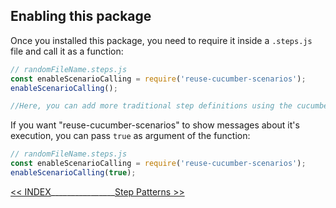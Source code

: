 ## Enabling this package

Once you installed this package, you need to require it inside a `.steps.js` file and call it as a function:

```javascript
// randomFileName.steps.js
const enableScenarioCalling = require('reuse-cucumber-scenarios');
enableScenarioCalling();

//Here, you can add more traditional step definitions using the cucumber methods: When, Given, Then.
```

If you want "reuse-cucumber-scenarios" to show messages about it's execution, you can pass `true` as argument of the function:

```javascript
// randomFileName.steps.js
const enableScenarioCalling = require('reuse-cucumber-scenarios');
enableScenarioCalling(true);
```

[<< INDEX](/README.md)________________[Step Patterns >>](/docs/stepPatterns.md)